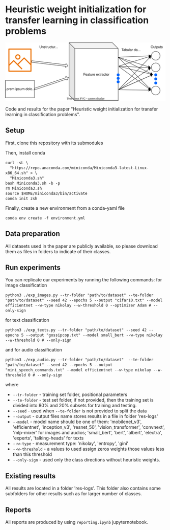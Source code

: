 # Heuristic weight initialization for transfer learning in classification problems

![](./t-learn.svg)

Code and results for the paper "Heuristic weight initialization for transfer learning in classification problems".

## Setup

First, clone this repository with its submodules

Then, install conda


```
curl -sL \
  "https://repo.anaconda.com/miniconda/Miniconda3-latest-Linux-x86_64.sh" > \
  "Miniconda3.sh"
bash Miniconda3.sh -b -p
rm Miniconda3.sh
source $HOME/miniconda3/bin/activate
conda init zsh
```

Finally, create a new environment from a conda-yaml file

```
conda env create -f environment.yml
```

## Data preparation

All datasets used in the paper are publicly available, so please download them as files in folders to indicate of their classes.

## Run experiments

You can replicate our experiments by running the following commands: for image classification

```
python3 ./exp_images.py --tr-folder "path/to/dataset" --te-folder "path/to/dataset" --seed 42 --epochs 5 --output "cifar10.txt" --model efficientnet --w-type nikolay --w-threshold 0 --optimizer Adam # --only-sign
```

for text classification

```
python3 ./exp_texts.py --tr-folder "path/to/dataset" --seed 42 --epochs 5 --output "gossipcop.txt" --model small_bert --w-type nikolay --w-threshold 0 # --only-sign
```

and for audio classification

```
python3 ./exp_audio.py --tr-folder "path/to/dataset"  --te-folder "path/to/dataset" --seed 42 --epochs 5 --output "mini_speech_commands.txt" --model efficientnet --w-type nikolay --w-threshold 0 # --only-sign
```

where

* `--tr-folder` - training set folder, positional parameters
* `--te-folder` - test set folder, if not provided, then the training set is divided into 80% and 20% subsets for training and testing.
* `--seed` - used when `--te-folder` is not provided to split the data
* `--output` - output files name stores results in a file in folder 'res-logs'
* `--model` - model name should be one of them: 'mobilenet_v3', 'efficientnet', 'inception_v3', 'resnet_50', 'vision_transformer', 'convnext', 'mlp-mixer' for images and audios; 'small_bert', 'bert', 'albert', 'electra', 'experts', 'talking-heads' for texts
* `--w-type` - measurement type: 'nikolay', 'entropy', 'gini'
* `--w-threshold` - a values to used assign zeros weights those values less than this threshold
* `--only-sign` - used only the class directions without heuristic weights.

## Existing results

All results are located in a folder 'res-logs'. This folder also contains some subfolders for other results such as for larger number of classes.

## Reports

All reports are produced by using `reporting.ipynb` jupyternotebook.